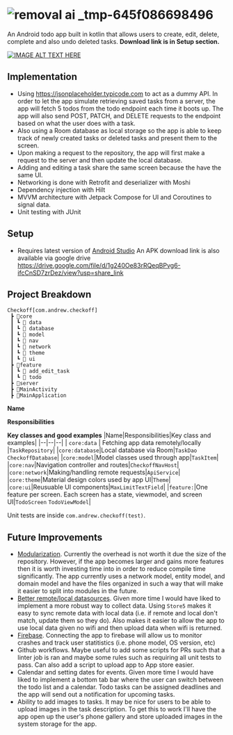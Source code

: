 # ![removal ai _tmp-645f086698496](https://github.com/andrewwu-dev/checkoff/assets/46847766/bea64597-28a8-474a-8622-c7c65fc033a5)

An Android todo app built in kotlin that allows users to create, edit, delete, complete and also undo deleted tasks. **Download link is in Setup section.**

[![IMAGE ALT TEXT HERE](https://img.youtube.com/vi/braEWT9UZEI/0.jpg)](https://www.youtube.com/watch?v=braEWT9UZEI)

## Implementation
- Using https://jsonplaceholder.typicode.com to act as a dummy API. In order to let the app simulate retrieving saved tasks from a server, the app will fetch 5 todos from the todo endpoint each time it boots up. The app will also send POST, PATCH, and DELETE requests to the endpoint based on what the user does with a task.
- Also using a Room database as local storage so the app is able to keep track of newly created tasks or deleted tasks and present them to the screen.
- Upon making a request to the repository, the app will first make a request to the server and then update the local database.
- Adding and editing a task share the same screen because the have the same UI.
- Networking is done with Retrofit and deserializer with Moshi
- Dependency injection with Hilt
- MVVM architecture with Jetpack Compose for UI and Coroutines to signal data.
- Unit testing with JUnit

## Setup
- Requires latest version of [Android Studio](https://developer.android.com/studio)
An APK download link is also available via google drive https://drive.google.com/file/d/1g240Oe83rRQeqBPvg6-ifcCnSD7zrDez/view?usp=share_link

## Project Breakdown
```
Checkoff[com.andrew.checkoff]
 ┣ 📂core
 ┃ ┗ 📂 data
 ┃ ┗ 📂 database
 ┃ ┗ 📂 model
 ┃ ┗ 📂 nav
 ┃ ┗ 📂 network
 ┃ ┗ 📂 theme
 ┃ ┗ 📂 ui
 ┣ 📂feature
 ┃ ┗ 📂 add_edit_task
 ┃ ┗ 📂 todo
 ┣ 📂server
 ┣ 📜MainActivity
 ┣ 📜MainApplication
 ```
**Name**

**Responsibilities**

**Key classes and good examples**
|Name|Responsibilities|Key class and examples|
|--|--|--|
| `core:data` | Fetching app data remotely/locally |`TaskRepository`|
|`core:database`|Local database via Room|`TaskDao` `CheckoffDatabase`|
|`core:model`|Model classes used through app|`TaskItem`|
|`core:nav`|Navigation controller and routes|`CheckoffNavHost`|
|`core:network`|Making/handling remote requests|`ApiService`|
|`core:theme`|Material design colors used by app UI|`Theme`|
|`core:ui`|Reusuable UI components|`MaxLimitTextField`|
|`feature:`|One feature per screen. Each screen has a state, viewmodel, and screen UI|`TodoScreen` `TodoViewModel`|

Unit tests are inside `com.andrew.checkoff(test)`.

## Future Improvements
- [Modularization](https://developer.android.com/topic/modularization). Currently the overhead is not worth it due the size of the repository. However, if the app becomes larger and gains more features then it is worth investing time into in order to reduce compile time significantly. The app currently uses a network model, entity model, and domain model and have the files organized in such a way that will make it easier to split into modules in the future.
- [Better remote/local datasources](https://github.com/MobileNativeFoundation/Store). Given more time I would have liked to implement a more robust way to collect data. Using `Store5` makes it easy to sync remote data with local data (i.e. if remote and local don't match, update them so they do). Also makes it easier to allow the app to use local data given no wifi and then upload data when wifi is returned.
- [Firebase](https://firebase.google.com/). Connecting the app to firebase will allow us to monitor crashes and track user statitistics (i.e. phone model, OS version, etc)
- Github workflows. Maybe useful to add some scripts for PRs such that a linter job is ran and maybe some rules such as requiring all unit tests to pass. Can also add a script to upload app to App store easier. 
- Calendar and setting dates for events. Given more time I would have liked to implement a bottom tab bar where the user can switch between the todo list and a calendar. Todo tasks can be assigned deadlines and the app will send out a notification for upcoming tasks.
- Ability to add images to tasks. It may be nice for users to be able to upload images in the task description. To get this to work I'll have the app open up the user's phone gallery and store uploaded images in the system storage for the app.
